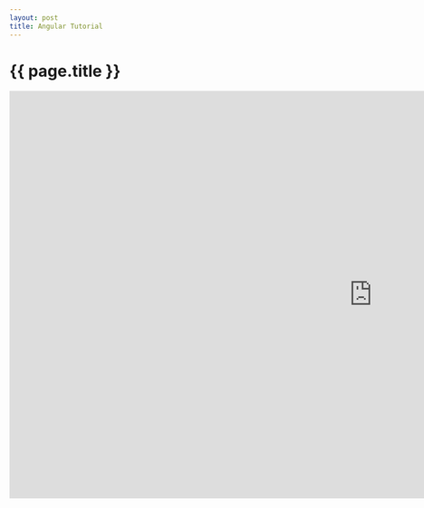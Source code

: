 ```yaml
---
layout: post
title: Angular Tutorial
---
```


{{ page.title }}
================

<iframe width="1280" height="720" src="http://www.youtube.com/embed/WuiHuZq_cg4?hd=1" frameborder="0" allowfullscreen></iframe>
